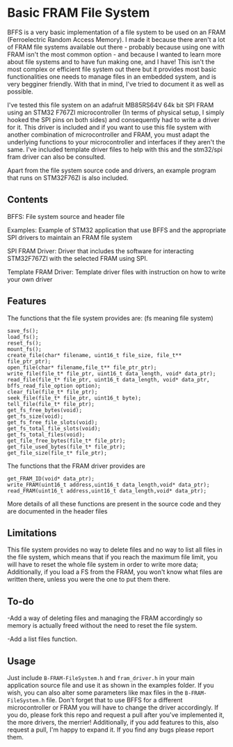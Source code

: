 # Basic FRAM File System

BFFS is a very basic implementation of a file system to be used on an FRAM (Ferroelectric Random Access Memory). I made it because there aren't a lot of FRAM file systems available out there - probably because using one with FRAM isn't the most common option - and because I wanted to learn more about file systems and to have fun making one, and I have! This isn't the most complex or efficient file system out there but it provides most basic functionalities one needs to manage files in an embedded system, and is very begginer friendly. With that in mind, I've tried to document it as well as possible.

I've tested this file system on an adafruit MB85RS64V 64k bit SPI FRAM using an STM32 F767ZI microcontroller (In terms of physical setup, I simply hooked the SPI pins on both sides) and consequently had to write a driver for it. This driver is included and if you want to use this file system with another combination of microcontroller and FRAM, you must adapt the underlying functions to your microcontroller and interfaces if they aren't the same. I've included template driver files to help with this and the stm32/spi fram driver can also be consulted.

Apart from the file system source code and drivers, an example program that runs on STM32F76ZI is also included. 

## Contents
BFFS: File system source and header file

Examples: Example of STM32 application that use BFFS and the appropriate SPI drivers to maintain an FRAM file system

SPI FRAM Driver: Driver that includes the software for interacting STM32F767ZI with the selected FRAM using SPI.

Template FRAM Driver: Template driver files with instruction on how to write your own driver
## Features

The functions that the file system provides are: (fs meaning file system)
```
save_fs();
load_fs();
reset_fs();
mount_fs();
create_file(char* filename, uint16_t file_size, file_t** file_ptr_ptr);
open_file(char* filename,file_t** file_ptr_ptr);
write_file(file_t* file_ptr, uint16_t data_length, void* data_ptr);
read_file(file_t* file_ptr, uint16_t data_length, void* data_ptr, bffs_read_file_option option);
clear_file(file_t* file_ptr);
seek_file(file_t* file_ptr, uint16_t byte);
tell_file(file_t* file_ptr);
get_fs_free_bytes(void);
get_fs_size(void);
get_fs_free_file_slots(void);
get_fs_total_file_slots(void);
get_fs_total_files(void);
get_file_free_bytes(file_t* file_ptr);
get_file_used_bytes(file_t* file_ptr);
get_file_size(file_t* file_ptr);
```
The functions that the FRAM driver provides are
```
get_FRAM_ID(void* data_ptr);
write_FRAM(uint16_t address,uint16_t data_length,void* data_ptr);
read_FRAM(uint16_t address,uint16_t data_length,void* data_ptr);
```
More details of all these functions are present in the source code and they are documented in the header files
## Limitations
This file system provides no way to delete files and no way to list all files in the file system, which means that if you reach the maximum file limit, you will have to reset the whole file system in order to write more data; Additionally, if you load a FS from the FRAM, you won't know what files are written there, unless you were the one to put them there.
 
## To-do
-Add a way of deleting files and managing the FRAM accordingly so memory is actually freed without the need to reset the file system.

-Add a list files function.

## Usage
Just include ```B-FRAM-FileSystem.h``` and ```fram_driver.h``` in your main application source file and use it as shown in the examples folder. If you wish, you can also alter some parameters like max files in the ```B-FRAM-FileSystem.h``` file. Don't forget that to use BFFS for a different microcontroller or FRAM you will have to change the driver accordingly. If you do, please fork this repo and request a pull after you've implemented it, the more drivers, the merrier! Additionally, if you add features to this, also request a pull, I'm happy to expand it. If you find any bugs please report them.